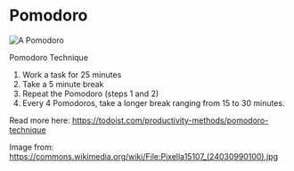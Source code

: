 # Pomodoro

![A Pomodoro](Pomodoro.jpg "A Pomodoro")

Pomodoro Technique

1. Work a task for 25 minutes
2. Take a 5 minute break
3. Repeat the Pomodoro (steps 1 and 2)
4. Every 4 Pomodoros, take a longer break ranging from 15 to 30 minutes.

Read more here: https://todoist.com/productivity-methods/pomodoro-technique

Image from: https://commons.wikimedia.org/wiki/File:Pixella15107_(24030990100).jpg
